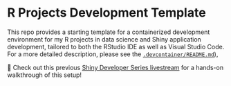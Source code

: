 # R Projects Development Template

This repo provides a starting template for a containerized development environment for my R projects in data science and Shiny application development, tailored to both the RStudio IDE as well as Visual Studio Code. For a more detailed description, please see the [`.devcontainer/README.md`](.devcontainer/README.md)),

🎥 Check out this previous [Shiny Developer Series livestream](https://youtu.be/4wRiPG9LM3o) for a hands-on walkthrough of this setup!


